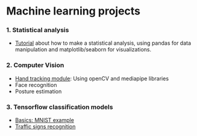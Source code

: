 # Machine learning projects

### 1. Statistical analysis
- [Tutorial](https://github.com/SirChecho/machine_learning_projects/blob/master/Analisis_estadistico.ipynb) about how to make a statistical analysis, using pandas for data manipulation and matplotlib/seaborn for visualizations.

### 2. Computer Vision

- [Hand tracking module](https://github.com/SirChecho/machine_learning_projects/tree/master/computer_vision/): Using openCV and mediapipe libraries
- Face recognition
- Posture estimation


### 3. Tensorflow classification models

- [Basics: MNIST example]()
- [Traffic signs recognition]()